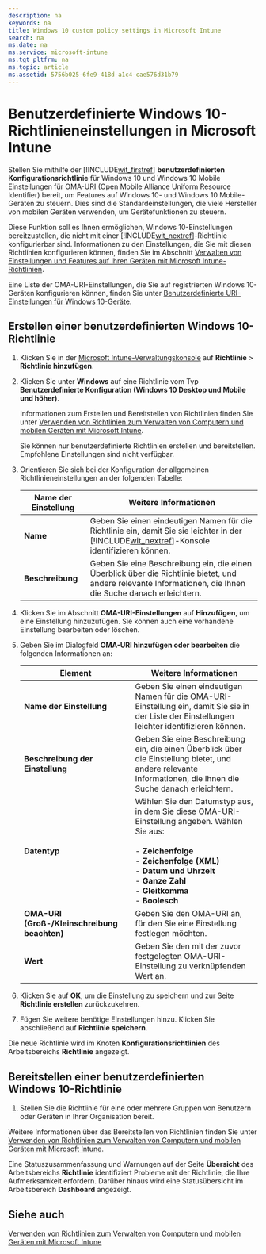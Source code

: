 ```yaml
---
description: na
keywords: na
title: Windows 10 custom policy settings in Microsoft Intune
search: na
ms.date: na
ms.service: microsoft-intune
ms.tgt_pltfrm: na
ms.topic: article
ms.assetid: 5756b025-6fe9-418d-a1c4-cae576d31b79
---
```

# Benutzerdefinierte Windows 10-Richtlinieneinstellungen in Microsoft Intune
Stellen Sie mithilfe der [!INCLUDE[wit_firstref](../Token/wit_firstref_md.md)] **benutzerdefinierten Konfigurationsrichtlinie** für Windows 10 und Windows 10 Mobile Einstellungen für OMA-URI (Open Mobile Alliance Uniform Resource Identifier) bereit, um Features auf Windows 10- und Windows 10 Mobile-Geräten zu steuern. Dies sind die Standardeinstellungen, die viele Hersteller von mobilen Geräten verwenden, um Gerätefunktionen zu steuern.

Diese Funktion soll es Ihnen ermöglichen, Windows 10-Einstellungen bereitzustellen, die nicht mit einer [!INCLUDE[wit_nextref](../Token/wit_nextref_md.md)]-Richtlinie konfigurierbar sind. Informationen zu den Einstellungen, die Sie mit diesen Richtlinien konfigurieren können, finden Sie im Abschnitt [Verwalten von Einstellungen und Features auf Ihren Geräten mit Microsoft Intune-Richtlinien](../Topic/Manage_settings_and_features_on_your_devices_with_Microsoft_Intune_policies.md).

Eine Liste der OMA-URI-Einstellungen, die Sie auf registrierten Windows 10-Geräten konfigurieren können, finden Sie unter [Benutzerdefinierte URI-Einstellungen für Windows 10-Geräte](../Topic/Custom_URI_settings_for_Windows_10_devices.md).

## Erstellen einer benutzerdefinierten Windows 10-Richtlinie

1.  Klicken Sie in der [Microsoft Intune-Verwaltungskonsole](https://manage.microsoft.com) auf **Richtlinie** &gt; **Richtlinie hinzufügen**.

2.  Klicken Sie unter **Windows** auf eine Richtlinie vom Typ **Benutzerdefinierte Konfiguration (Windows 10 Desktop und Mobile und höher)**.

    Informationen zum Erstellen und Bereitstellen von Richtlinien finden Sie unter [Verwenden von Richtlinien zum Verwalten von Computern und mobilen Geräten mit Microsoft Intune](../Topic/Use_policies_to_manage_computers_and_mobile_devices_with_Microsoft_Intune.md).

    Sie können nur benutzerdefinierte Richtlinien erstellen und bereitstellen. Empfohlene Einstellungen sind nicht verfügbar.

3.  Orientieren Sie sich bei der Konfiguration der allgemeinen Richtlinieneinstellungen an der folgenden Tabelle:

    |Name der Einstellung|Weitere Informationen|
    |------------------------|-------------------------|
    |**Name**|Geben Sie einen eindeutigen Namen für die Richtlinie ein, damit Sie sie leichter in der [!INCLUDE[wit_nextref](../Token/wit_nextref_md.md)]-Konsole identifizieren können.|
    |**Beschreibung**|Geben Sie eine Beschreibung ein, die einen Überblick über die Richtlinie bietet, und andere relevante Informationen, die Ihnen die Suche danach erleichtern.|

4.  Klicken Sie im Abschnitt **OMA-URI-Einstellungen** auf **Hinzufügen**, um eine Einstellung hinzuzufügen. Sie können auch eine vorhandene Einstellung bearbeiten oder löschen.

5.  Geben Sie im Dialogfeld **OMA-URI hinzufügen oder bearbeiten** die folgenden Informationen an:

    |Element|Weitere Informationen|
    |-----------|-------------------------|
    |**Name der Einstellung**|Geben Sie einen eindeutigen Namen für die OMA-URI-Einstellung ein, damit Sie sie in der Liste der Einstellungen leichter identifizieren können.|
    |**Beschreibung der Einstellung**|Geben Sie eine Beschreibung ein, die einen Überblick über die Einstellung bietet, und andere relevante Informationen, die Ihnen die Suche danach erleichtern.|
    |**Datentyp**|Wählen Sie den Datumstyp aus, in dem Sie diese OMA-URI-Einstellung angeben. Wählen Sie aus:<br /><br />-   **Zeichenfolge**<br />-   **Zeichenfolge (XML)**<br />-   **Datum und Uhrzeit**<br />-   **Ganze Zahl**<br />-   **Gleitkomma**<br />-   **Boolesch**|
    |**OMA-URI (Groß-/Kleinschreibung beachten)**|Geben Sie den OMA-URI an, für den Sie eine Einstellung festlegen möchten.|
    |**Wert**|Geben Sie den mit der zuvor festgelegten OMA-URI-Einstellung zu verknüpfenden Wert an.|

6.  Klicken Sie auf **OK**, um die Einstellung zu speichern und zur Seite **Richtlinie erstellen** zurückzukehren.

7.  Fügen Sie weitere benötige Einstellungen hinzu. Klicken Sie abschließend auf **Richtlinie speichern**.

Die neue Richtlinie wird im Knoten **Konfigurationsrichtlinien** des Arbeitsbereichs **Richtlinie** angezeigt.

## Bereitstellen einer benutzerdefinierten Windows 10-Richtlinie

1.  Stellen Sie die Richtlinie für eine oder mehrere Gruppen von Benutzern oder Geräten in Ihrer Organisation bereit.

Weitere Informationen über das Bereitstellen von Richtlinien finden Sie unter [Verwenden von Richtlinien zum Verwalten von Computern und mobilen Geräten mit Microsoft Intune](../Topic/Use_policies_to_manage_computers_and_mobile_devices_with_Microsoft_Intune.md).

Eine Statuszusammenfassung und Warnungen auf der Seite **Übersicht** des Arbeitsbereichs **Richtlinie** identifiziert Probleme mit der Richtlinie, die Ihre Aufmerksamkeit erfordern. Darüber hinaus wird eine Statusübersicht im Arbeitsbereich **Dashboard** angezeigt.

## Siehe auch
[Verwenden von Richtlinien zum Verwalten von Computern und mobilen Geräten mit Microsoft Intune](../Topic/Use_policies_to_manage_computers_and_mobile_devices_with_Microsoft_Intune.md)

